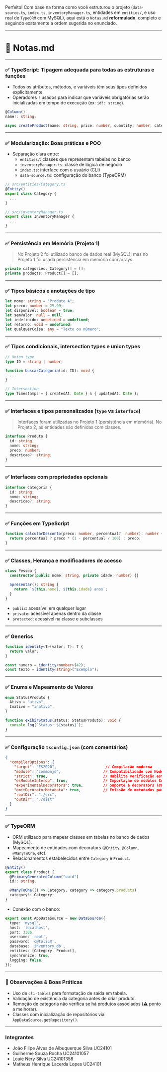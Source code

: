 Perfeito! Com base na forma como você estruturou o projeto (`data-source.ts`, `index.ts`, `inventoryManager.ts`, entidades em `entities/`, e uso real de `TypeORM` com MySQL), aqui está o `Notas.md` **reformulado**, completo e seguindo exatamente a ordem sugerida no enunciado.

---

# 📘 Notas.md

---

### ✅ **TypeScript: Tipagem adequada para todas as estruturas e funções**

- Todos os atributos, métodos, e variáveis têm seus tipos definidos explicitamente.
- Operadores `!` usados para indicar que variáveis obrigatórias serão inicializadas em tempo de execução (ex: `id!: string`).

```ts
@Column()
name!: string;

async createProduct(name: string, price: number, quantity: number, categoryId: string): Promise<void> { ... }
```

---

### ✅ **Modularização: Boas práticas e POO**

- Separação clara entre:
  - `entities/`: classes que representam tabelas no banco
  - `inventoryManager.ts`: classe de lógica de negócio
  - `index.ts`: interface com o usuário (CLI)
  - `data-source.ts`: configuração do banco (TypeORM)

```ts
// src/entities/Category.ts
@Entity()
export class Category {
  ...
}

// src/inventoryManager.ts
export class InventoryManager {
  ...
}
```

---

### ✅ **Persistência em Memória (Projeto 1)**

> No Projeto 2 foi utilizado banco de dados real (MySQL), mas no Projeto 1 foi usada persistência em memória com arrays:

```ts
private categories: Category[] = [];
private products: Product[] = [];
```

---

### ✅ **Tipos básicos e anotações de tipo**

```ts
let nome: string = "Produto A";
let preco: number = 29.99;
let disponivel: boolean = true;
let semValor: null = null;
let indefinido: undefined = undefined;
let retorno: void = undefined;
let qualquerCoisa: any = "Texto ou número";
```

---

### ✅ **Tipos condicionais, intersection types e union types**

```ts
// Union type
type ID = string | number;

function buscarCategoria(id: ID): void {
  ...
}

// Intersection
type Timestamps = { createdAt: Date } & { updatedAt: Date };
```

---

### ✅ **Interfaces e tipos personalizados (`type` vs `interface`)**

> Interfaces foram utilizadas no Projeto 1 (persistência em memória). No Projeto 2, as entidades são definidas com classes.

```ts
interface Produto {
  id: string;
  nome: string;
  preco: number;
  descricao?: string;
}
```

---

### ✅ **Interfaces com propriedades opcionais**

```ts
interface Categoria {
  id: string;
  nome: string;
  descricao?: string;
}
```

---

### ✅ **Funções em TypeScript**

```ts
function calcularDesconto(preco: number, percentual?: number): number {
  return percentual ? preco * (1 - percentual / 100) : preco;
}
```

---

### ✅ **Classes, Herança e modificadores de acesso**

```ts
class Pessoa {
  constructor(public nome: string, private idade: number) {}

  apresentar(): string {
    return `${this.nome}, ${this.idade} anos`;
  }
}
```

- `public`: acessível em qualquer lugar
- `private`: acessível apenas dentro da classe
- `protected`: acessível na classe e subclasses

---

### ✅ **Generics**

```ts
function identity<T>(valor: T): T {
  return valor;
}

const numero = identity<number>(42);
const texto = identity<string>("Exemplo");
```

---

### ✅ **Enums e Mapeamento de Valores**

```ts
enum StatusProduto {
  Ativo = "ativo",
  Inativo = "inativo",
}

function exibirStatus(status: StatusProduto): void {
  console.log(`Status: ${status}`);
}
```

---

### ✅ **Configuração `tsconfig.json` (com comentários)**

```json
{
  "compilerOptions": {
    "target": "ES2020",                      // Compilação moderna
    "module": "commonjs",                   // Compatibilidade com Node.js
    "strict": true,                         // Habilita verificação estrita
    "esModuleInterop": true,                // Importação de módulos CommonJS
    "experimentalDecorators": true,         // Suporte a decorators (@Entity, etc)
    "emitDecoratorMetadata": true,          // Emissão de metadados para decorators
    "rootDir": "./src",
    "outDir": "./dist"
  }
}
```

---

### ✅ **TypeORM**

- ORM utilizado para mapear classes em tabelas no banco de dados (MySQL).
- Mapeamento de entidades com decorators (`@Entity`, `@Column`, `@ManyToOne`, etc).
- Relacionamentos estabelecidos entre `Category` e `Product`.

```ts
@Entity()
export class Product {
  @PrimaryGeneratedColumn("uuid")
  id!: string;

  @ManyToOne(() => Category, category => category.products)
  category!: Category;
}
```

- Conexão com o banco:
```ts
export const AppDataSource = new DataSource({
  type: 'mysql',
  host: 'localhost',
  port: 3306,
  username: 'root',
  password: 'c@tolic@',
  database: 'inventory_db',
  entities: [Category, Product],
  synchronize: true,
  logging: false,
});
```

---

### 🧠 **Observações & Boas Práticas**

- Uso de `cli-table3` para formatação de saída em tabela.
- Validação de existência da categoria antes de criar produto.
- Remoção de categoria não verifica se há produtos associados (⚠️ ponto a melhorar).
- Classes com inicialização de repositórios via `AppDataSource.getRepository()`.

---

### Integrantes

- João Filipe Alves de Albuquerque Silva UC24101
- Guilherme Souza Rocha UC24101057
- Louie Nery Silva UC24101358
- Matheus Henrique Lacerda Lopes UC24101
